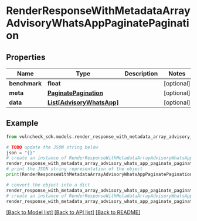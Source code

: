 # RenderResponseWithMetadataArrayAdvisoryWhatsAppPaginatePagination


## Properties

Name | Type | Description | Notes
------------ | ------------- | ------------- | -------------
**benchmark** | **float** |  | [optional] 
**meta** | [**PaginatePagination**](PaginatePagination.md) |  | [optional] 
**data** | [**List[AdvisoryWhatsApp]**](AdvisoryWhatsApp.md) |  | [optional] 

## Example

```python
from vulncheck_sdk.models.render_response_with_metadata_array_advisory_whats_app_paginate_pagination import RenderResponseWithMetadataArrayAdvisoryWhatsAppPaginatePagination

# TODO update the JSON string below
json = "{}"
# create an instance of RenderResponseWithMetadataArrayAdvisoryWhatsAppPaginatePagination from a JSON string
render_response_with_metadata_array_advisory_whats_app_paginate_pagination_instance = RenderResponseWithMetadataArrayAdvisoryWhatsAppPaginatePagination.from_json(json)
# print the JSON string representation of the object
print(RenderResponseWithMetadataArrayAdvisoryWhatsAppPaginatePagination.to_json())

# convert the object into a dict
render_response_with_metadata_array_advisory_whats_app_paginate_pagination_dict = render_response_with_metadata_array_advisory_whats_app_paginate_pagination_instance.to_dict()
# create an instance of RenderResponseWithMetadataArrayAdvisoryWhatsAppPaginatePagination from a dict
render_response_with_metadata_array_advisory_whats_app_paginate_pagination_from_dict = RenderResponseWithMetadataArrayAdvisoryWhatsAppPaginatePagination.from_dict(render_response_with_metadata_array_advisory_whats_app_paginate_pagination_dict)
```
[[Back to Model list]](../README.md#documentation-for-models) [[Back to API list]](../README.md#documentation-for-api-endpoints) [[Back to README]](../README.md)


